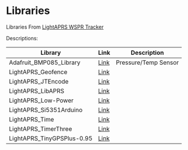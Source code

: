 # Libraries
Libraries From [LightAPRS WSPR Tracker](https://github.com/lightaprs/LightAPRS-W-1.0)

Descriptions:

|Library| Link | Description |
|-------|------|-------------|
|Adafruit_BMP085_Library| [Link](https://github.com/lightaprs/LightAPRS-W-1.0)| Pressure/Temp Sensor|
|LightAPRS_Geofence|[Link](https://github.com/lightaprs/LightAPRS-W-1.0)| |
|LightAPRS_JTEncode|[Link](https://github.com/lightaprs/LightAPRS-W-1.0)| |
|LightAPRS_LibAPRS|[Link](https://github.com/lightaprs/LightAPRS-W-1.0)| |
|LightAPRS_Low-Power|[Link](https://github.com/lightaprs/LightAPRS-W-1.0)| |
|LightAPRS_Si5351Arduino|[Link](https://github.com/lightaprs/LightAPRS-W-1.0)| |
|LightAPRS_Time|[Link](https://github.com/lightaprs/LightAPRS-W-1.0)| |
|LightAPRS_TimerThree|[Link](https://github.com/lightaprs/LightAPRS-W-1.0)| |
|LightAPRS_TinyGPSPlus-0.95|[Link](https://github.com/lightaprs/LightAPRS-W-1.0)| |

